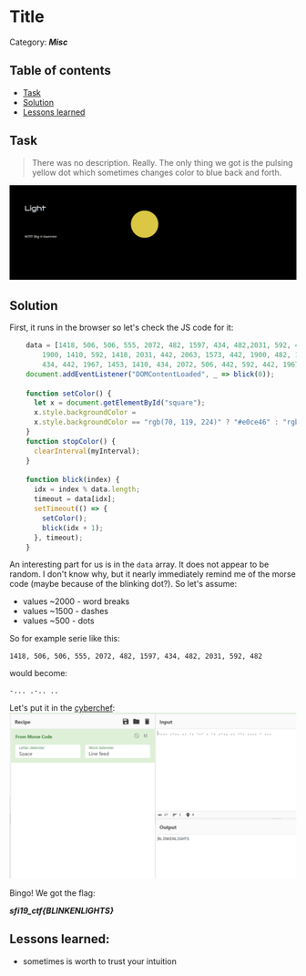 # Title

Category: **_Misc_**

## Table of contents

- [Task](#task)
- [Solution](#solution)
- [Lessons learned](#lessons-learned)


## Task

> There was no description. Really. The only thing we got is the pulsing
> yellow dot which sometimes changes color to blue back and forth.

![Task screenshot](assets/task_screenshot.png)

## Solution
First, it runs in the browser so let's check the JS code for it:

```js
    data = [1418, 506, 506, 555, 2072, 482, 1597, 434, 482,2031, 592, 482, 2063, 1410, 592, 
        1900, 1410, 592, 1418, 2031, 442, 2063, 1573, 442, 1900, 482, 1453, 482, 442, 2063, 
        434, 442, 1967, 1453, 1410, 434, 2072, 506, 442, 592, 442, 1967, 1573, 1930, 506, 592, 482];
    document.addEventListener("DOMContentLoaded", _ => blick(0));

    function setColor() {
      let x = document.getElementById("square");
      x.style.backgroundColor =
      x.style.backgroundColor == "rgb(70, 119, 224)" ? "#e0ce46" : "rgb(70, 119, 224)";
    }
    function stopColor() {
      clearInterval(myInterval);
    }

    function blick(index) {
      idx = index % data.length;
      timeout = data[idx];
      setTimeout(() => {
        setColor();
        blick(idx + 1);
      }, timeout);
    }
```

An interesting part for us is in the `data` array. It does not appear to be random. I don't know why, but it nearly 
immediately remind me of the morse code (maybe because of the blinking dot?). So let's assume:
- values ~2000 - word breaks
- values ~1500 - dashes
- values ~500 - dots

So for example serie like this:
```
1418, 506, 506, 555, 2072, 482, 1597, 434, 482, 2031, 592, 482
```
would become:
```
-... .-.. ..
```

Let's put it in the [cyberchef](https://gchq.github.io/CyberChef/#recipe=From_Morse_Code('Space','Line%20feed')&input=LS4uLiAuLS4uIC4uIC0uIC0uLSAuIC0uIC4tLi4gLi4gLS0uIC4uLi4gLSAuLi4):
![Cyberchef output](assets/cyberchef.png)

Bingo! We got the flag:

**_sfi19_ctf{BLINKENLIGHTS}_**




## Lessons learned:
- sometimes is worth to trust your intuition